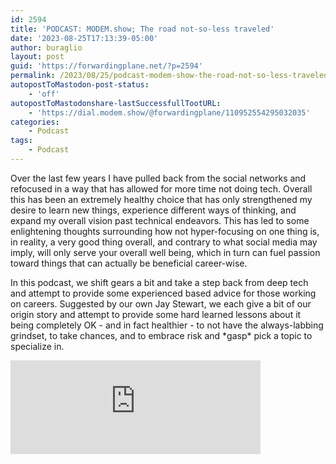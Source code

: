 ```yaml
---
id: 2594
title: 'PODCAST: MODEM.show; The road not-so-less traveled'
date: '2023-08-25T17:13:39-05:00'
author: buraglio
layout: post
guid: 'https://forwardingplane.net/?p=2594'
permalink: /2023/08/25/podcast-modem-show-the-road-not-so-less-traveled/
autopostToMastodon-post-status:
    - 'off'
autopostToMastodonshare-lastSuccessfullTootURL:
    - 'https://dial.modem.show/@forwardingplane/110952554295032035'
categories:
    - Podcast
tags:
    - Podcast
---
```


<!-- wp:paragraph -->
<p>Over the last few years I have pulled back from the social networks and refocused in a way that has allowed for more time not doing tech. Overall this has been an extremely healthy choice that has only strengthened my desire to learn new things, experience different ways of thinking, and expand my overall vision past technical endeavors. This has led to some enlightening thoughts surrounding how not hyper-focusing on one thing is, in reality, a very good thing overall, and contrary to what social media may imply, will only serve your overall well being, which in turn can fuel passion toward things that can actually be beneficial career-wise.  </p>
<!-- /wp:paragraph -->

<!-- wp:paragraph -->
<p>In this podcast, we shift gears a bit and take a step back from deep tech and attempt to provide some experienced based advice for those working on careers. Suggested by our own Jay Stewart, we each give a bit of our origin story and attempt to provide some hard learned lessons about it being completely OK - and in fact healthier - to not have the always-labbing grindset, to take chances, and to embrace risk and *gasp* pick a topic to specialize in. </p>
<!-- /wp:paragraph -->

<!-- wp:html -->
<iframe src="https://podcasters.spotify.com/pod/show/modulate-demodulate/embed/episodes/The-roads-not-so-less-traveled-e28f1ad" height="150px" width="400px" frameborder="0" scrolling="no"></iframe>
<!-- /wp:html -->